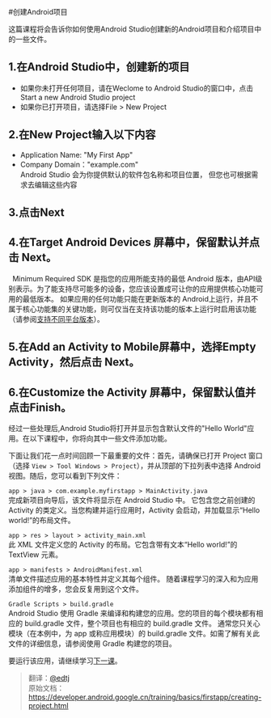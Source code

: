 #创建Android项目

这篇课程将会告诉你如何使用Android Studio创建新的Android项目和介绍项目中的一些文件。

## 1.在Android Studio中，创建新的项目
* 如果你未打开任何项目，请在Weclome to Android Studio的窗口中，点击Start a new Android Studio project
* 如果你已打开项目，请选择File > New Project

## 2.在New Project输入以下内容
* Application Name: "My First App"
* Company Domain："example.com"
<br>Android Studio 会为你提供默认的软件包名称和项目位置， 但您也可根据需求去编辑这些内容

## 3.点击Next

## 4.在Target Android Devices 屏幕中，保留默认并点击 Next。
   Minimum Required SDK 是指您的应用所能支持的最低 Android 版本，由API级别表示。为了能支持尽可能多的设备，您应该设置成可让你的应用提供核心功能可用的最低版本。 如果应用的任何功能只能在更新版本的 Android上运行，并且不属于核心功能集的关键功能，则可仅当在支持该功能的版本上运行时启用该功能（请参阅[支持不同平台版本](https://android.developerdocumentation.cn/develop/training/getting-started/supporting-different-devices/supporting-different-platform-versions/index.html)）。
   
## 5.在Add an Activity to Mobile屏幕中，选择Empty Activity，然后点击 Next。

## 6.在Customize the Activity 屏幕中，保留默认值并点击Finish。

经过一些处理后,Android Studio将打开并显示包含默认文件的"Hello World"应用。在以下课程中，你将向其中一些文件添加功能。

下面让我们花一点时间回顾一下最重要的文件：首先，请确保已打开 Project 窗口（选择 `View > Tool Windows > Project`），并从顶部的下拉列表中选择 Android 视图。随后，您可以看到下列文件：

`app > java > com.example.myfirstapp > MainActivity.java`
<br>完成新项目向导后，该文件将显示在 Android Studio 中。 它包含您之前创建的 Activity 的类定义。当您构建并运行应用时，Activity 会启动，并加载显示“Hello world!”的布局文件。

`app > res > layout > activity_main.xml`
<br>此 XML 文件定义您的 Activity 的布局。它包含带有文本“Hello world!”的 TextView 元素。

`app > manifests > AndroidManifest.xml`
<br>清单文件描述应用的基本特性并定义其每个组件。 随着课程学习的深入和为应用添加组件的增多，您会反复用到这个文件。

`Gradle Scripts > build.gradle`
<br>Android Studio 使用 Gradle 来编译和构建您的应用。您的项目的每个模块都有相应的 build.gradle 文件，整个项目也有相应的 build.gradle 文件。 通常您只关心模块（在本例中，为 app 或称应用模块）的 build.gradle 文件。如需了解有关此文件的详细信息，请参阅使用 Gradle 构建您的项目。

要运行该应用，请继续学习[下一课](https://android.developerdocumentation.cn/develop/training/getting-started/building-your-first-app/running-your-application/index.html)。
>翻译：[@edtj](https://github.com/edtj)    
原始文档：<https://developer.android.google.cn/training/basics/firstapp/creating-project.html>
